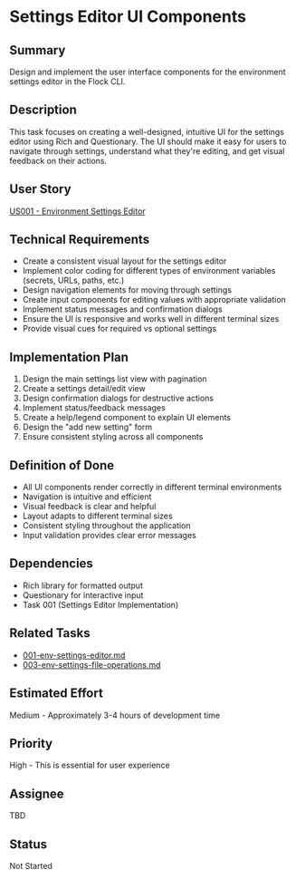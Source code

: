 # Settings Editor UI Components

## Summary
Design and implement the user interface components for the environment settings editor in the Flock CLI.

## Description
This task focuses on creating a well-designed, intuitive UI for the settings editor using Rich and Questionary. The UI should make it easy for users to navigate through settings, understand what they're editing, and get visual feedback on their actions.

## User Story
[US001 - Environment Settings Editor](../userstories/US001-Settings-Editor.md)

## Technical Requirements
- Create a consistent visual layout for the settings editor
- Implement color coding for different types of environment variables (secrets, URLs, paths, etc.)
- Design navigation elements for moving through settings
- Create input components for editing values with appropriate validation
- Implement status messages and confirmation dialogs
- Ensure the UI is responsive and works well in different terminal sizes
- Provide visual cues for required vs optional settings

## Implementation Plan
1. Design the main settings list view with pagination
2. Create a settings detail/edit view
3. Design confirmation dialogs for destructive actions
4. Implement status/feedback messages
5. Create a help/legend component to explain UI elements
6. Design the "add new setting" form
7. Ensure consistent styling across all components

## Definition of Done
- All UI components render correctly in different terminal environments
- Navigation is intuitive and efficient
- Visual feedback is clear and helpful
- Layout adapts to different terminal sizes
- Consistent styling throughout the application
- Input validation provides clear error messages

## Dependencies
- Rich library for formatted output
- Questionary for interactive input
- Task 001 (Settings Editor Implementation)

## Related Tasks
- [001-env-settings-editor.md](001-env-settings-editor.md)
- [003-env-settings-file-operations.md](003-env-settings-file-operations.md)

## Estimated Effort
Medium - Approximately 3-4 hours of development time

## Priority
High - This is essential for user experience

## Assignee
TBD

## Status
Not Started 